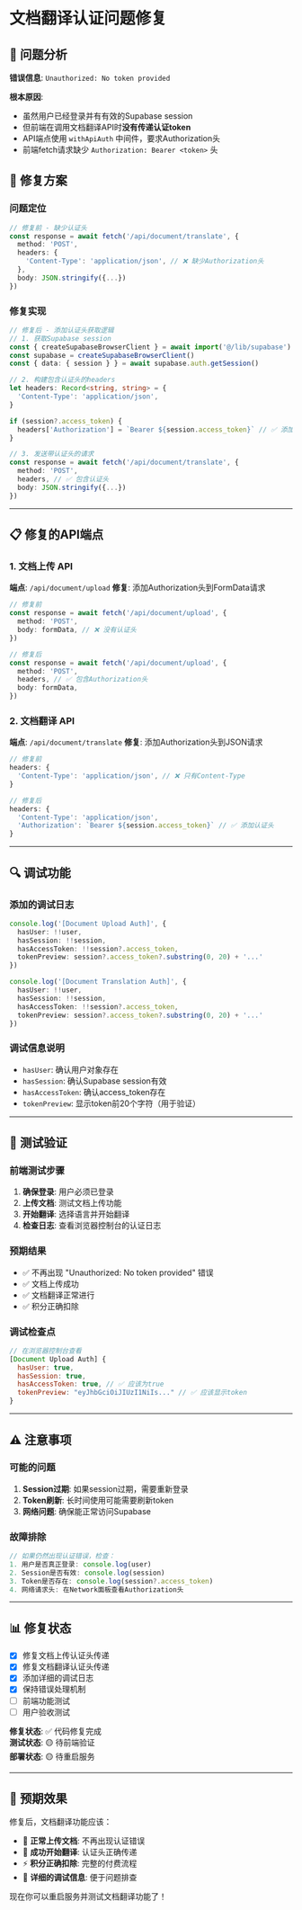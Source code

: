 # 文档翻译认证问题修复

## 🐛 问题分析

**错误信息**: `Unauthorized: No token provided`

**根本原因**: 
- 虽然用户已经登录并有有效的Supabase session
- 但前端在调用文档翻译API时**没有传递认证token**
- API端点使用 `withApiAuth` 中间件，要求Authorization头
- 前端fetch请求缺少 `Authorization: Bearer <token>` 头

## 🔧 修复方案

### 问题定位
```typescript
// 修复前 - 缺少认证头
const response = await fetch('/api/document/translate', {
  method: 'POST',
  headers: {
    'Content-Type': 'application/json', // ❌ 缺少Authorization头
  },
  body: JSON.stringify({...})
})
```

### 修复实现
```typescript
// 修复后 - 添加认证头获取逻辑
// 1. 获取Supabase session
const { createSupabaseBrowserClient } = await import('@/lib/supabase')
const supabase = createSupabaseBrowserClient()
const { data: { session } } = await supabase.auth.getSession()

// 2. 构建包含认证头的headers
let headers: Record<string, string> = {
  'Content-Type': 'application/json',
}

if (session?.access_token) {
  headers['Authorization'] = `Bearer ${session.access_token}` // ✅ 添加认证头
}

// 3. 发送带认证头的请求
const response = await fetch('/api/document/translate', {
  method: 'POST',
  headers, // ✅ 包含认证头
  body: JSON.stringify({...})
})
```

---

## 📋 修复的API端点

### 1. 文档上传 API
**端点**: `/api/document/upload`
**修复**: 添加Authorization头到FormData请求

```typescript
// 修复前
const response = await fetch('/api/document/upload', {
  method: 'POST',
  body: formData, // ❌ 没有认证头
})

// 修复后  
const response = await fetch('/api/document/upload', {
  method: 'POST',
  headers, // ✅ 包含Authorization头
  body: formData,
})
```

### 2. 文档翻译 API
**端点**: `/api/document/translate`
**修复**: 添加Authorization头到JSON请求

```typescript
// 修复前
headers: {
  'Content-Type': 'application/json', // ❌ 只有Content-Type
}

// 修复后
headers: {
  'Content-Type': 'application/json',
  'Authorization': `Bearer ${session.access_token}` // ✅ 添加认证头
}
```

---

## 🔍 调试功能

### 添加的调试日志
```typescript
console.log('[Document Upload Auth]', {
  hasUser: !!user,
  hasSession: !!session,
  hasAccessToken: !!session?.access_token,
  tokenPreview: session?.access_token?.substring(0, 20) + '...'
})

console.log('[Document Translation Auth]', {
  hasUser: !!user,
  hasSession: !!session,
  hasAccessToken: !!session?.access_token,
  tokenPreview: session?.access_token?.substring(0, 20) + '...'
})
```

### 调试信息说明
- `hasUser`: 确认用户对象存在
- `hasSession`: 确认Supabase session有效
- `hasAccessToken`: 确认access_token存在
- `tokenPreview`: 显示token前20个字符（用于验证）

---

## 🧪 测试验证

### 前端测试步骤
1. **确保登录**: 用户必须已登录
2. **上传文档**: 测试文档上传功能
3. **开始翻译**: 选择语言并开始翻译
4. **检查日志**: 查看浏览器控制台的认证日志

### 预期结果
- ✅ 不再出现 "Unauthorized: No token provided" 错误
- ✅ 文档上传成功
- ✅ 文档翻译正常进行
- ✅ 积分正确扣除

### 调试检查点
```javascript
// 在浏览器控制台查看
[Document Upload Auth] {
  hasUser: true,
  hasSession: true, 
  hasAccessToken: true, // ✅ 应该为true
  tokenPreview: "eyJhbGciOiJIUzI1NiIs..." // ✅ 应该显示token
}
```

---

## ⚠️ 注意事项

### 可能的问题
1. **Session过期**: 如果session过期，需要重新登录
2. **Token刷新**: 长时间使用可能需要刷新token
3. **网络问题**: 确保能正常访问Supabase

### 故障排除
```typescript
// 如果仍然出现认证错误，检查：
1. 用户是否真正登录: console.log(user)
2. Session是否有效: console.log(session)
3. Token是否存在: console.log(session?.access_token)
4. 网络请求头: 在Network面板查看Authorization头
```

---

## 📊 修复状态

- [x] 修复文档上传认证头传递
- [x] 修复文档翻译认证头传递  
- [x] 添加详细的调试日志
- [x] 保持错误处理机制
- [ ] 前端功能测试
- [ ] 用户验收测试

**修复状态**: ✅ 代码修复完成  
**测试状态**: 🟡 待前端验证  
**部署状态**: 🟡 待重启服务

---

## 🎯 预期效果

修复后，文档翻译功能应该：
- 🚀 **正常上传文档**: 不再出现认证错误
- 🎯 **成功开始翻译**: 认证头正确传递
- ⚡ **积分正确扣除**: 完整的付费流程
- 🔧 **详细的调试信息**: 便于问题排查

现在你可以重启服务并测试文档翻译功能了！
